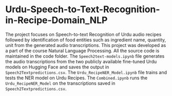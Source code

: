 # Urdu-Speech-to-Text-Recognition-in-Recipe-Domain_NLP

The project focuses on Speech-to-text Recognition of Urdu audio recipes followed by identification of food entities such as ingredient name, quantity, unit from the generated audio transcriptions. This project was developed as a part of the course Natural Language Processing.
All the source code is maintained in the code folder.
The `Speech2text-models.ipynb` file generates the audio transcriptions from the two publicly available fine-tuned Urdu models on Hugging Face and saves the output in `Speech2Textpredictions.csv`.
The `Urdu_RecipeNER_Model.ipynb` file trains and tests the NER model on Urdu Recipes.
The `Combined.ipynb` runs the `Urdu_RecipeNER_Model` on the transcriptions saved in `Speech2Textpredictions.csv`.
